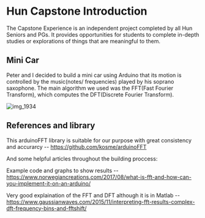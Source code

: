 # Hun Capstone Introduction
The Capstone Experience is an independent project completed by all Hun Seniors and PGs. It provides opportunities for students to complete in-depth studies or explorations of things that are meaningful to them. 
## Mini Car 
Peter and I decided to build a mini car using Arduino that its motion is controlled by the music(notes/ frequencies) played by his soprano saxophone. The main algorithm we used was the FFT(Fast Fourier Transform), which computes the DFT(Discrete Fourier Transform).

![img_1934](https://user-images.githubusercontent.com/33791310/40880253-333bca82-667b-11e8-8c39-77aeb965393d.jpg)


## References and library
This arduinoFFT library is suitable for our purpose with great consistency and accurarcy -- 
https://github.com/kosme/arduinoFFT

And some helpful articles throughout the building proccess:

Example code and graphs to show results --
https://www.norwegiancreations.com/2017/08/what-is-fft-and-how-can-you-implement-it-on-an-arduino/

Very good explaination of the FFT and DFT although it is in Matlab --  
https://www.gaussianwaves.com/2015/11/interpreting-fft-results-complex-dft-frequency-bins-and-fftshift/
